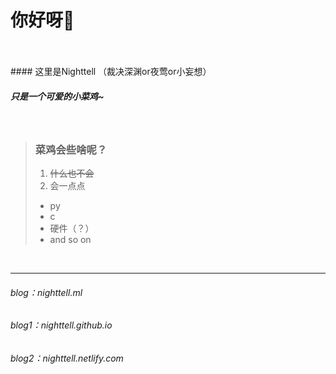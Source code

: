 
# 你好呀👋
  
  
<br>



<br>
#### 这里是Nighttell （裁决深渊or夜莺or小妄想）
<br>

##### 只是一个可爱的小菜鸡~
<br>


> ### 菜鸡会些啥呢？
> 1. ~~什么也不会~~
> 2. 会一点点
>   + py
>   + c
>   + 硬件（？）
>   + and so on

<br>

----------

###### blog：nighttell.ml
###### blog1：nighttell.github.io
###### blog2：nighttell.netlify.com
